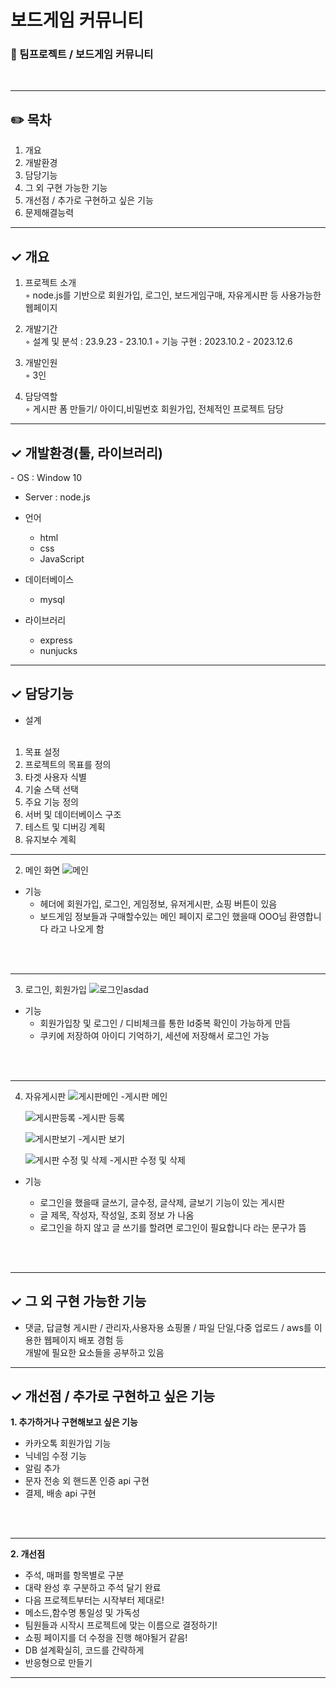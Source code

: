 # 보드게임 커뮤니티
<h3>🍃 팀프로젝트 / 보드게임 커뮤니티</h3>

<br>  
  


---
<h2>✏️ 목차 </h2>

1. 개요
2. 개발환경
3. 담당기능
4. 그 외 구현 가능한 기능
5. 개선점 / 추가로 구현하고 싶은 기능
6. 문제해결능력

---
<h2> ✓ 개요</h2>

1. 프로젝트 소개<br>
   ◦ node.js를 기반으로 회원가입, 로그인, 보드게임구매, 자유게시판 등 사용가능한 웹페이지
   
2. 개발기간<br>
   ◦ 설계 및 분석 : 23.9.23 - 23.10.1 
   ◦ 기능 구현 : 2023.10.2 - 2023.12.6
3. 개발인원<br>
   ◦ 3인 
4. 담당역할<br>
   ◦ 게시판 폼 만들기/ 아이디,비밀번호 회원가입, 전체적인 프로젝트 담당

---
<h2> ✓ 개발환경(툴, 라이브러리)</h2>
- OS : Window 10
   
- Server : node.js
   
- 언어
  - html
  - css
  - JavaScript
        
- 데이터베이스
  - mysql

- 라이브러리
  - express
  - nunjucks
 

---
<h2>✓  담당기능</h2>

 - 설계<br><br>
1. 목표 설정
2. 프로젝트의 목표를 정의
3. 타겟 사용자 식별
4. 기술 스택 선택
5.  주요 기능 정의
6. 서버 및 데이터베이스 구조
7. 테스트 및 디버깅 계획
8. 유지보수 계획


---

2. 메인 화면
  ![메인](https://github.com/hwangyu1/bord_community/assets/131221635/75da427c-b6c0-40ed-b935-d16191bb2386)

   
- 기능<br>
   - 헤더에 회원가입, 로그인, 게임정보, 유저게시판, 쇼핑 버튼이 있음 
   - 보드게임 정보들과 구매할수있는 메인 페이지 로그인 했을때 OOO님 환영합니다 라고 나오게 함
<br>
<br>

---

3. 로그인, 회원가입
   ![로그인asdad](https://github.com/hwangyu1/board_community/assets/131221635/4b8da90e-dfeb-4224-bf86-da0d8a036094)

- 기능<br>
   - 회원가입창 및 로그인 / 디비체크를 통한 Id중복 확인이 가능하게 만듬<br>
   - 쿠키에 저장하여 아이디 기억하기, 세션에 저장해서 로그인 가능<br>
<br>
<br>

---

4. 자유게시판
   ![게시판메인](https://github.com/hwangyu1/board_community/assets/131221635/c798a995-19d2-48fd-accd-dd1dc4499ce1)
   -게시판 메인
   
   ![게시판등록](https://github.com/hwangyu1/board_community/assets/131221635/72adf1b3-66b0-425d-a5a6-11bd73c61cb7)
   -게시판 등록

   ![게시판보기](https://github.com/hwangyu1/board_community/assets/131221635/04eedef5-aae1-4fbb-a919-9298264dd873)
   -게시판 보기

   ![게시판 수정 및 삭제](https://github.com/hwangyu1/board_community/assets/131221635/c978b3cc-f5ba-42f5-9929-7951b1146815)
   -게시판 수정 및 삭제


- 기능<br>
   
   - 로그인을 했을때 글쓰기, 글수정, 글삭제, 글보기 기능이 있는 게시판
   - 글 제목, 작성자, 작성일, 조회 정보 가 나옴
   - 로그인을 하지 않고 글 쓰기를 할려면 로그인이 필요합니다 라는 문구가 뜸
   

<br>
<br>

---
<h2>✓ 그 외 구현 가능한 기능</h2>

- 댓글, 답글형 게시판 / 관리자,사용자용 쇼핑몰 / 파일 단일,다중 업로드 / aws를 이용한 웹페이지 배포 경험 등 <br>
  개발에 필요한 요소들을 공부하고 있음

---
<h2>✓ 개선점 / 추가로 구현하고 싶은 기능</h2>

**1. 추가하거나 구현해보고 싶은 기능**

  -  카카오톡 회원가입 기능
  -  닉네임 수정 기능
  -  알림 추가  
  -  문자 전송 외 핸드폰 인증 api 구현
  -  결제, 배송 api 구현

<br>
<br>

---

**2. 개선점**


- 주석, 매퍼를 항목별로 구분
- 대략 완성 후 구분하고 주석 달기 완료
- 다음 프로젝트부터는 시작부터 제대로!
- 메소드,함수명 통일성 및 가독성
- 팀원들과 시작시 프로젝트에 맞는 이름으로 결정하기!
- 쇼핑 페이지를 더 수정을 진행 해야될거 같음!
- DB 설계확실히, 코드를 간략하게
- 반응형으로 만들기

---














